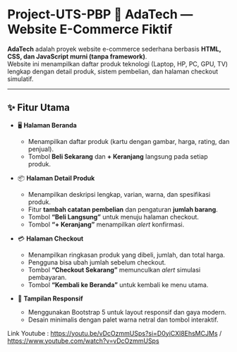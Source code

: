 # Project-UTS-PBP 🛒 AdaTech — Website E-Commerce Fiktif

**AdaTech** adalah proyek website e-commerce sederhana berbasis **HTML, CSS, dan JavaScript murni (tanpa framework)**.  
Website ini menampilkan daftar produk teknologi (Laptop, HP, PC, GPU, TV) lengkap dengan detail produk, sistem pembelian, dan halaman checkout simulatif.

---

## ✨ Fitur Utama

- 🖥️ **Halaman Beranda**
  - Menampilkan daftar produk (kartu dengan gambar, harga, rating, dan penjual).
  - Tombol **Beli Sekarang** dan **+ Keranjang** langsung pada setiap produk.

- 📦 **Halaman Detail Produk**
  - Menampilkan deskripsi lengkap, varian, warna, dan spesifikasi produk.
  - Fitur **tambah catatan pembelian** dan pengaturan **jumlah barang**.
  - Tombol **“Beli Langsung”** untuk menuju halaman checkout.
  - Tombol **“+ Keranjang”** menampilkan *alert* konfirmasi.

- 💳 **Halaman Checkout**
  - Menampilkan ringkasan produk yang dibeli, jumlah, dan total harga.
  - Pengguna bisa ubah jumlah sebelum checkout.
  - Tombol **“Checkout Sekarang”** memunculkan *alert* simulasi pembayaran.
  - Tombol **“Kembali ke Beranda”** untuk kembali ke menu utama.

- 🎨 **Tampilan Responsif**
  - Menggunakan Bootstrap 5 untuk layout responsif dan gaya modern.
  - Desain minimalis dengan palet warna netral dan tombol interaktif.

Link Youtube : https://youtu.be/vDcOzmmUSps?si=D0yiCXl8EhsMCJMs / https://www.youtube.com/watch?v=vDcOzmmUSps
